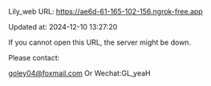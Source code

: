 Lily_web URL: https://ae6d-61-165-102-156.ngrok-free.app

Updated at: 2024-12-10 13:27:20

If you cannot open this URL, the server might be down.

Please contact: 

goley04@foxmail.com Or Wechat:GL_yeaH